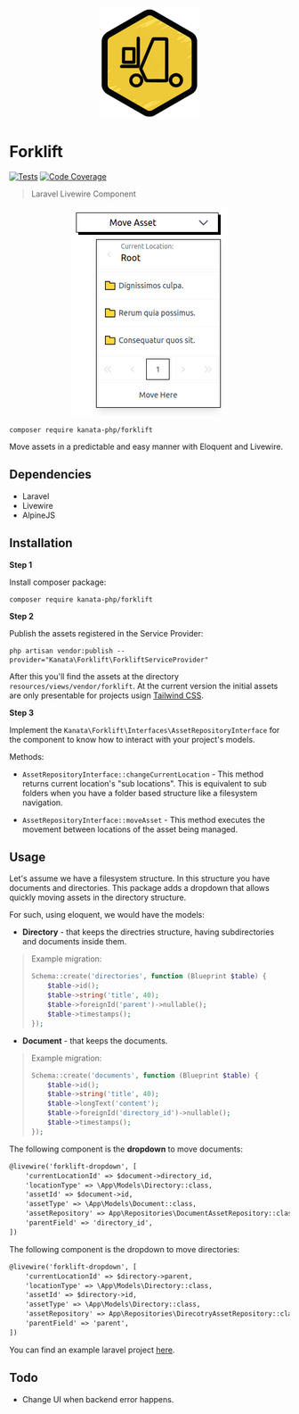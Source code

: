 
<p align="center">
<img src="./docs/forklift.png" height="200"/>
</p>

# Forklift

<p align="left">
<a href="https://github.com/kanata-php/forklift/actions/workflows/php.yml"><img src="https://github.com/kanata-php/forklift/actions/workflows/php.yml/badge.svg" alt="Tests"></a>
<a href="https://codecov.io/gh/kanata-php/forklift"><img src="https://codecov.io/gh/kanata-php/forklift/branch/master/graph/badge.svg?token=BEAL7MLFFA" alt="Code Coverage"></a>
</p>

> Laravel Livewire Component

<p align="center">
<img src="./docs/screenshot.png" />
</p>

```shell
composer require kanata-php/forklift
```

Move assets in a predictable and easy manner with Eloquent and Livewire.

## Dependencies

- Laravel
- Livewire
- AlpineJS

## Installation

**Step 1**

Install composer package:

```shell
composer require kanata-php/forklift
```

**Step 2**

Publish the assets registered in the Service Provider:

```shell
php artisan vendor:publish --provider="Kanata\Forklift\ForkliftServiceProvider"
```

After this you'll find the assets at the directory `resources/views/vendor/forklift`. At the current version the initial assets are only presentable for projects usign [Tailwind CSS](https://tailwindcss.com/).

**Step 3**

Implement the `Kanata\Forklift\Interfaces\AssetRepositoryInterface` for the component to know how to interact with your project's models.

Methods:

- `AssetRepositoryInterface::changeCurrentLocation` - This method returns current location's "sub locations". This is equivalent to sub folders when you have a folder based structure like a filesystem navigation.

- `AssetRepositoryInterface::moveAsset` - This method executes the movement between locations of the asset being managed.  

## Usage

Let's assume we have a filesystem structure. In this structure you have documents and directories. This package adds a dropdown that allows quickly moving assets in the directory structure.

For such, using eloquent, we would have the models:

- **Directory** - that keeps the directries structure, having subdirectories and documents inside them.
> Example migration:
> ```php
> Schema::create('directories', function (Blueprint $table) {
>     $table->id();
>     $table->string('title', 40);
>     $table->foreignId('parent')->nullable();
>     $table->timestamps();
> });
> ```

- **Document** - that keeps the documents.
> Example migration:
> ```php
> Schema::create('documents', function (Blueprint $table) {
>     $table->id();
>     $table->string('title', 40);
>     $table->longText('content');
>     $table->foreignId('directory_id')->nullable();
>     $table->timestamps();
> });
> ```

The following component is the **dropdown** to move documents:

```html
@livewire('forklift-dropdown', [
    'currentLocationId' => $document->directory_id,
    'locationType' => \App\Models\Directory::class,
    'assetId' => $document->id,
    'assetType' => \App\Models\Document::class,
    'assetRepository' => App\Repositories\DocumentAssetRepository::class,
    'parentField' => 'directory_id',
])
```

The following component is the dropdown to move directories:

```html
@livewire('forklift-dropdown', [
    'currentLocationId' => $directory->parent,
    'locationType' => \App\Models\Directory::class,
    'assetId' => $directory->id,
    'assetType' => \App\Models\Directory::class,
    'assetRepository' => App\Repositories\DirecotryAssetRepository::class,
    'parentField' => 'parent',
])
```

You can find an example laravel project [here](https://github.com/kanata-php/forklift-example).

## Todo

- Change UI when backend error happens.
